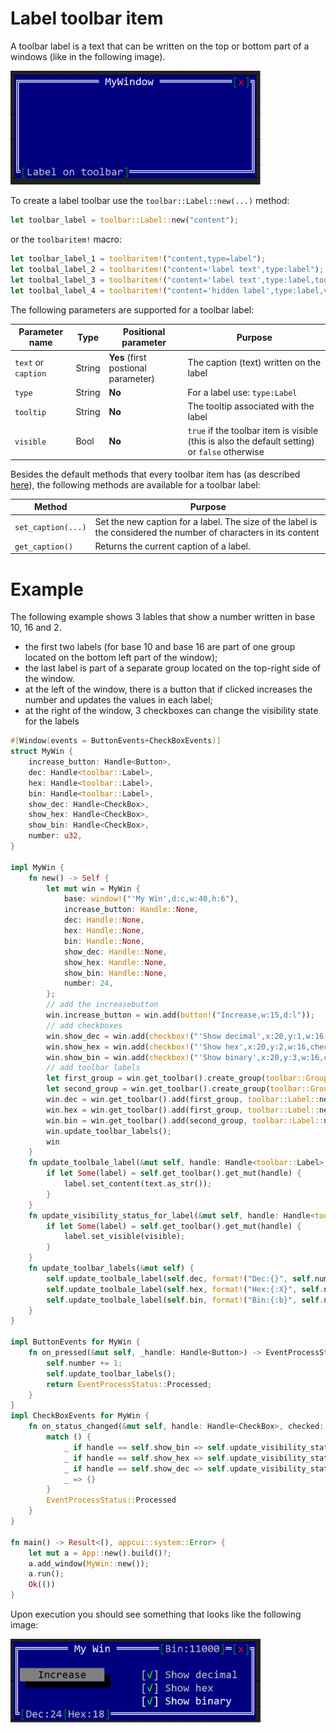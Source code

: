 # Label toolbar item

A toolbar label is a text that can be written on the top or bottom part of a windows (like in the following image).

<img src="img/label.png" width=400/>

To create a label toolbar use the `toolbar::Label::new(...)` method:

```rust
let toolbar_label = toolbar::Label::new("content");
```

or the `toolbaritem!` macro:

```rust
let toolbar_label_1 = toolbaritem!("content,type=label");
let toolbal_label_2 = toolbaritem!("content='label text',type:label");
let toolbal_label_3 = toolbaritem!("content='label text',type:label,tooltip:'a tooltip'");
let toolbal_label_4 = toolbaritem!("content='hidden label',type:label,visible:false");
```

The following parameters are supported for a toolbar label:

| Parameter name      | Type   | Positional parameter                | Purpose |
|---------------------|--------|-------------------------------------|---------|
| `text` or `caption` | String | **Yes** (first postional parameter) | The caption (text) written on the label |
| `type`              | String | **No**                              | For a label use: `type:Label` |
| `tooltip`           | String | **No**                              | The tooltip associated with the label |
| `visible`           | Bool   | **No**                              | `true` if the toolbar item is visible (this is also the default setting) or `false` otherwise |

Besides the default methods that every toolbar item has (as described [here](../toolbar.md#common-methods)), the following methods are available for a toolbar label:

| Method             | Purpose                                                                                                          |
|--------------------|------------------------------------------------------------------------------------------------------------------|
| `set_caption(...)` | Set the new caption for a label. The size of the label is the considered the number of characters in its content |
| `get_caption()`    | Returns the current caption of a label. |

# Example

The following example shows 3 lables that show a number written in base 10, 16 and 2. 
* the first two labels (for base 10 and base 16 are part of one group located on the bottom left part of the window); 
* the last label is part of a separate group located on the top-right side of the window. 
* at the left of the window, there is a button that if clicked increases the number and updates the values in each label;
* at the right of the window, 3 checkboxes can change the visibility state for the labels

```rust
#[Window(events = ButtonEvents+CheckBoxEvents)]
struct MyWin {
    increase_button: Handle<Button>,
    dec: Handle<toolbar::Label>,
    hex: Handle<toolbar::Label>,
    bin: Handle<toolbar::Label>,
    show_dec: Handle<CheckBox>,
    show_hex: Handle<CheckBox>,
    show_bin: Handle<CheckBox>,
    number: u32,
}

impl MyWin {
    fn new() -> Self {
        let mut win = MyWin {
            base: window!("'My Win',d:c,w:40,h:6"),
            increase_button: Handle::None,
            dec: Handle::None,
            hex: Handle::None,
            bin: Handle::None,
            show_dec: Handle::None,
            show_hex: Handle::None,
            show_bin: Handle::None,
            number: 24,
        };
        // add the increasebutton
        win.increase_button = win.add(button!("Increase,w:15,d:l"));
        // add checkboxes
        win.show_dec = win.add(checkbox!("'Show decimal',x:20,y:1,w:16,checked:true"));
        win.show_hex = win.add(checkbox!("'Show hex',x:20,y:2,w:16,checked:true"));
        win.show_bin = win.add(checkbox!("'Show binary',x:20,y:3,w:16,checked:true"));
        // add toolbar labels
        let first_group = win.get_toolbar().create_group(toolbar::GroupPosition::BottomLeft);
        let second_group = win.get_toolbar().create_group(toolbar::GroupPosition::TopRight);
        win.dec = win.get_toolbar().add(first_group, toolbar::Label::new(""));
        win.hex = win.get_toolbar().add(first_group, toolbar::Label::new(""));
        win.bin = win.get_toolbar().add(second_group, toolbar::Label::new(""));
        win.update_toolbar_labels();
        win
    }
    fn update_toolbale_label(&mut self, handle: Handle<toolbar::Label>, text: String) {
        if let Some(label) = self.get_toolbar().get_mut(handle) {
            label.set_content(text.as_str());
        }
    }
    fn update_visibility_status_for_label(&mut self, handle: Handle<toolbar::Label>, visible: bool) {
        if let Some(label) = self.get_toolbar().get_mut(handle) {
            label.set_visible(visible);
        }        
    }
    fn update_toolbar_labels(&mut self) {
        self.update_toolbale_label(self.dec, format!("Dec:{}", self.number));
        self.update_toolbale_label(self.hex, format!("Hex:{:X}", self.number));
        self.update_toolbale_label(self.bin, format!("Bin:{:b}", self.number));
    }
}

impl ButtonEvents for MyWin {
    fn on_pressed(&mut self, _handle: Handle<Button>) -> EventProcessStatus {
        self.number += 1;
        self.update_toolbar_labels();
        return EventProcessStatus::Processed;
    }
}
impl CheckBoxEvents for MyWin {
    fn on_status_changed(&mut self, handle: Handle<CheckBox>, checked: bool) -> EventProcessStatus {
        match () {
            _ if handle == self.show_bin => self.update_visibility_status_for_label(self.bin, checked),
            _ if handle == self.show_hex => self.update_visibility_status_for_label(self.hex, checked),
            _ if handle == self.show_dec => self.update_visibility_status_for_label(self.dec, checked),
            _ => {}
        }
        EventProcessStatus::Processed
    }
}

fn main() -> Result<(), appcui::system::Error> {
    let mut a = App::new().build()?;
    a.add_window(MyWin::new());
    a.run();
    Ok(())
}
```

Upon execution you should see something that looks like the following image:

<img src="img/label_example.png" width=400/>
